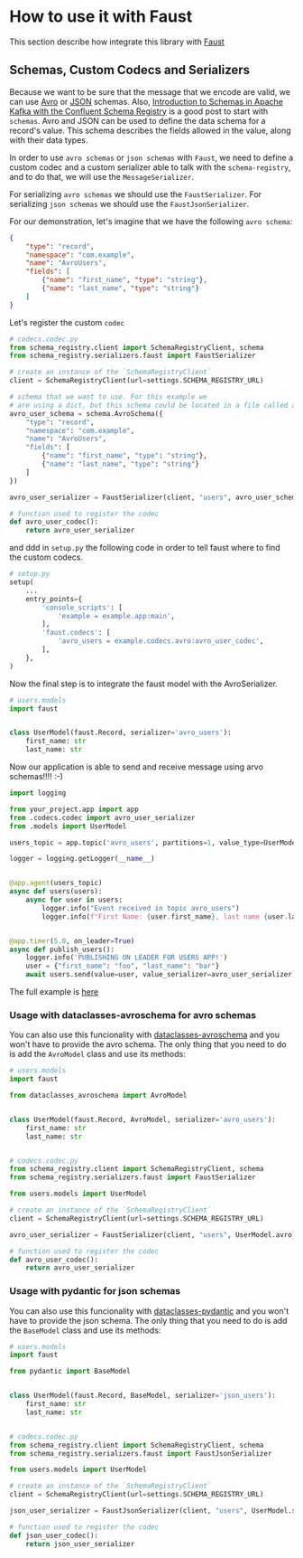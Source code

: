 # How to use it with Faust

This section describe how integrate this library with [Faust](https://faust.readthedocs.io/en/latest/)

## Schemas, Custom Codecs and Serializers

Because we want to be sure that the message that we encode are valid, we can use [Avro](https://docs.oracle.com/database/nosql-12.1.3.1/GettingStartedGuide/avroschemas.html) or [JSON](https://json-schema.org/) schemas. Also, [Introduction to Schemas in Apache Kafka with the Confluent Schema Registry](https://medium.com/@stephane.maarek/introduction-to-schemas-in-apache-kafka-with-the-confluent-schema-registry-3bf55e401321) is a good post to start with `schemas`.
Avro and JSON can be used to define the data schema for a record's value. This schema describes the fields allowed in the value, along with their data types.

In order to use `avro schemas` or `json schemas` with `Faust`, we need to define a custom codec and a custom serializer able to talk with the `schema-registry`, and to do that, we will use the `MessageSerializer`.

For serializing `avro schemas` we should use the `FaustSerializer`. For serializing `json schemas` we should use the `FaustJsonSerializer`.

For our demonstration, let's imagine that we have the following `avro schema`:

```json
{
    "type": "record",
    "namespace": "com.example",
    "name": "AvroUsers",
    "fields": [
        {"name": "first_name", "type": "string"},
        {"name": "last_name", "type": "string"}
    ]
}
```

Let's register the custom `codec`

```python
# codecs.codec.py
from schema_registry.client import SchemaRegistryClient, schema
from schema_registry.serializers.faust import FaustSerializer

# create an instance of the `SchemaRegistryClient`
client = SchemaRegistryClient(url=settings.SCHEMA_REGISTRY_URL)

# schema that we want to use. For this example we
# are using a dict, but this schema could be located in a file called avro_user_schema.avsc
avro_user_schema = schema.AvroSchema({
    "type": "record",
    "namespace": "com.example",
    "name": "AvroUsers",
    "fields": [
        {"name": "first_name", "type": "string"},
        {"name": "last_name", "type": "string"}
    ]
})

avro_user_serializer = FaustSerializer(client, "users", avro_user_schema)

# function used to register the codec
def avro_user_codec():
    return avro_user_serializer
```

and ddd in `setup.py` the following code in order to tell faust where to find the custom codecs.

```python
# setup.py
setup(
    ...
    entry_points={
        'console_scripts': [
            'example = example.app:main',
        ],
        'faust.codecs': [
            'avro_users = example.codecs.avro:avro_user_codec',
        ],
    },
)
```

Now the final step is to integrate the faust model with the AvroSerializer.

```python
# users.models
import faust


class UserModel(faust.Record, serializer='avro_users'):
    first_name: str
    last_name: str
```

Now our application is able to send and receive message using arvo schemas!!!! :-)

```python
import logging

from your_project.app import app
from .codecs.codec import avro_user_serializer
from .models import UserModel

users_topic = app.topic('avro_users', partitions=1, value_type=UserModel)

logger = logging.getLogger(__name__)


@app.agent(users_topic)
async def users(users):
    async for user in users:
        logger.info("Event received in topic avro_users")
        logger.info(f"First Name: {user.first_name}, last name {user.last_name}")


@app.timer(5.0, on_leader=True)
async def publish_users():
    logger.info('PUBLISHING ON LEADER FOR USERS APP!')
    user = {"first_name": "foo", "last_name": "bar"}
    await users.send(value=user, value_serializer=avro_user_serializer)
```

The full example is [here](https://github.com/marcosschroh/faust-docker-compose-example/blob/master/faust-project/example/codecs/avro.py)

### Usage with dataclasses-avroschema for avro schemas

You can also use this funcionality with [dataclasses-avroschema](https://github.com/marcosschroh/dataclasses-avroschema) and you won't have to provide the avro schema.
The only thing that you need to do is add the `AvroModel` class and use its methods:

```python
# users.models
import faust

from dataclasses_avroschema import AvroModel


class UserModel(faust.Record, AvroModel, serializer='avro_users'):
    first_name: str
    last_name: str


# codecs.codec.py
from schema_registry.client import SchemaRegistryClient, schema
from schema_registry.serializers.faust import FaustSerializer

from users.models import UserModel

# create an instance of the `SchemaRegistryClient`
client = SchemaRegistryClient(url=settings.SCHEMA_REGISTRY_URL)

avro_user_serializer = FaustSerializer(client, "users", UserModel.avro_schema())  # usign the method avro_schema to get the avro schema representation

# function used to register the codec
def avro_user_codec():
    return avro_user_serializer
```

### Usage with pydantic for json schemas
You can also use this funcionality with [dataclasses-pydantic](https://github.com/samuelcolvin/pydantic) and you won't have to provide the json schema.
The only thing that you need to do is add the `BaseModel` class and use its methods:

```python
# users.models
import faust

from pydantic import BaseModel


class UserModel(faust.Record, BaseModel, serializer='json_users'):
    first_name: str
    last_name: str


# codecs.codec.py
from schema_registry.client import SchemaRegistryClient, schema
from schema_registry.serializers.faust import FaustJsonSerializer

from users.models import UserModel

# create an instance of the `SchemaRegistryClient`
client = SchemaRegistryClient(url=settings.SCHEMA_REGISTRY_URL)

json_user_serializer = FaustJsonSerializer(client, "users", UserModel.schema_json())  # usign the method schema_json to get the json schema representation

# function used to register the codec
def json_user_codec():
    return json_user_serializer
```
